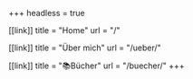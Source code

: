 +++
headless = true

[[link]]
title = "Home"
url = "/"

[[link]]
title = "Über mich"
url = "/ueber/"

[[link]]
title = "📚Bücher"
url = "/buecher/"
+++

